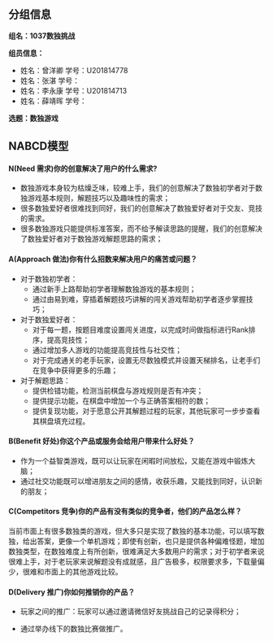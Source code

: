 ## 分组信息

**组名：1037数独挑战**

**组员信息：**

- 姓名：曾洋卿   学号：U201814778
- 姓名：张湛     学号：
- 姓名：李永康   学号：U201814713
- 姓名：薛靖晖   学号：

**选题：数独游戏**

## NABCD模型

#### N(Need 需求)你的创意解决了用户的什么需求?

- 数独游戏本身较为枯燥乏味，较难上手，我们的创意解决了数独初学者对于数独游戏基本规则，解题技巧以及趣味性的需求；
- 很多数独爱好者很难找到同好，我们的创意解决了数独爱好者对于交友、竞技的需求。
- 很多数独游戏只能提供标准答案，而不给予解读思路的提醒，我们的创意解决了数独爱好者对于数独游戏解题思路的需求；

#### A(Approach 做法)你有什么招数来解决用户的痛苦或问题？

- 对于数独初学者：
  - 通过新手上路帮助初学者理解数独游戏的基本规则；
  - 通过由易到难，穿插着解题技巧讲解的闯关游戏帮助初学者逐步掌握技巧；
- 对于数独爱好者：
  - 对于每一题，按题目难度设置闯关进度，以完成时间做指标进行Rank排序，提高竞技性；
  - 通过增加多人游戏的功能提高竞技性与社交性；
  - 对于完成通关的老手玩家，设置无尽数独模式并设置天梯排名，让老手们在竞争中获得更多的乐趣；
- 对于解题思路：
  - 提供检错功能，检测当前棋盘与游戏规则是否有冲突；
  - 提供提示功能，在棋盘中增加一个与正确答案相符的数；
  - 提供复现功能，对于愿意公开其解题过程的玩家，其他玩家可一步步查看其棋盘填充过程。

#### B(Benefit 好处)你这个产品或服务会给用户带来什么好处？

- 作为一个益智类游戏，既可以让玩家在闲暇时间放松，又能在游戏中锻炼大脑；
- 通过社交功能既可以增进朋友之间的感情，收获乐趣，又能找到同好，认识新的朋友；

#### C(Competitors 竞争)你的产品有没有类似的竞争者，他们的产品怎么样？

当前市面上有很多数独类的游戏，但大多只是实现了数独的基本功能，可以填写数独，给出答案，更像一个单机游戏；即使有创新，也只是提供各种偏难怪题，增加数独类型，在数独难度上有所创新，很难满足大多数用户的需求；对于初学者来说很难上手，对于老玩家来说解题没有成就感，且广告极多，权限要求多，下载量偏少，很难和市面上的其他游戏比较。

#### D(Delivery 推广)你如何推销你的产品？

- 玩家之间的推广：玩家可以通过邀请微信好友挑战自己的记录得积分；

- 通过举办线下的数独比赛做推广。
